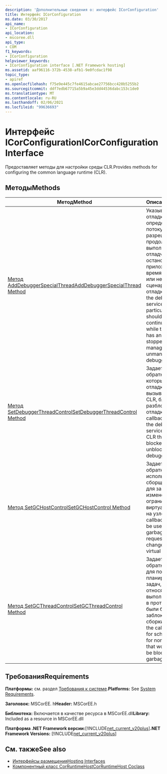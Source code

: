 ```yaml
---
description: 'Дополнительные сведения о: интерфейс ICorConfiguration'
title: Интерфейс ICorConfiguration
ms.date: 03/30/2017
api_name:
- ICorConfiguration
api_location:
- mscoree.dll
api_type:
- COM
f1_keywords:
- ICorConfiguration
helpviewer_keywords:
- ICorConfiguration interface [.NET Framework hosting]
ms.assetid: aaf96116-372b-4538-afb1-9e0fcdac1f98
topic_type:
- apiref
ms.openlocfilehash: f75e9e445c7fe4615abcae27756bcc420b5255b2
ms.sourcegitcommit: ddf7edb67715a5b9a45e3dd44536dabc153c1de0
ms.translationtype: MT
ms.contentlocale: ru-RU
ms.lasthandoff: 02/06/2021
ms.locfileid: "99636693"
---
```

# <a name="icorconfiguration-interface"></a><span data-ttu-id="4f6b7-103">Интерфейс ICorConfiguration</span><span class="sxs-lookup"><span data-stu-id="4f6b7-103">ICorConfiguration Interface</span></span>

<span data-ttu-id="4f6b7-104">Предоставляет методы для настройки среды CLR.</span><span class="sxs-lookup"><span data-stu-id="4f6b7-104">Provides methods for configuring the common language runtime (CLR).</span></span>  
  
## <a name="methods"></a><span data-ttu-id="4f6b7-105">Методы</span><span class="sxs-lookup"><span data-stu-id="4f6b7-105">Methods</span></span>  
  
|<span data-ttu-id="4f6b7-106">Метод</span><span class="sxs-lookup"><span data-stu-id="4f6b7-106">Method</span></span>|<span data-ttu-id="4f6b7-107">Описание</span><span class="sxs-lookup"><span data-stu-id="4f6b7-107">Description</span></span>|  
|------------|-----------------|  
|[<span data-ttu-id="4f6b7-108">Метод AddDebuggerSpecialThread</span><span class="sxs-lookup"><span data-stu-id="4f6b7-108">AddDebuggerSpecialThread Method</span></span>](icorconfiguration-adddebuggerspecialthread-method.md)|<span data-ttu-id="4f6b7-109">Указывает службам отладки, что определенному потоку должен быть разрешено продолжать выполнение, пока отладчик не остановит работу приложения во время управляемых или неуправляемых сценариев отладки.</span><span class="sxs-lookup"><span data-stu-id="4f6b7-109">Indicates to the debugging services that a particular thread should be allowed to continue executing while the debugger has an application stopped during managed or unmanaged debugging scenarios.</span></span>|  
|[<span data-ttu-id="4f6b7-110">Метод SetDebuggerThreadControl</span><span class="sxs-lookup"><span data-stu-id="4f6b7-110">SetDebuggerThreadControl Method</span></span>](icorconfiguration-setdebuggerthreadcontrol-method.md)|<span data-ttu-id="4f6b7-111">Задает интерфейс обратного вызова, который службы отладки будут вызывать как потоки CLR, блокируются и разблокируются для отладки.</span><span class="sxs-lookup"><span data-stu-id="4f6b7-111">Sets the callback interface that the debugging services will call as CLR threads are blocked and unblocked for debugging.</span></span>|  
|[<span data-ttu-id="4f6b7-112">Метод SetGCHostControl</span><span class="sxs-lookup"><span data-stu-id="4f6b7-112">SetGCHostControl Method</span></span>](icorconfiguration-setgchostcontrol-method.md)|<span data-ttu-id="4f6b7-113">Задает интерфейс обратного вызова, используемый сборщиком мусора для запроса изменения ограничения виртуальной памяти на узле.</span><span class="sxs-lookup"><span data-stu-id="4f6b7-113">Sets the callback interface to be used by the garbage collector to request the host to change the limits of virtual memory.</span></span>|  
|[<span data-ttu-id="4f6b7-114">Метод SetGCThreadControl</span><span class="sxs-lookup"><span data-stu-id="4f6b7-114">SetGCThreadControl Method</span></span>](icorconfiguration-setgcthreadcontrol-method.md)|<span data-ttu-id="4f6b7-115">Задает интерфейс обратного вызова для потоков планирования для задач, не относящихся к среде выполнения, которые в противном случае были бы заблокированы для сборки мусора.</span><span class="sxs-lookup"><span data-stu-id="4f6b7-115">Sets the callback interface for scheduling threads for non-runtime tasks that would otherwise be blocked for a garbage collection.</span></span>|  
  
## <a name="requirements"></a><span data-ttu-id="4f6b7-116">Требования</span><span class="sxs-lookup"><span data-stu-id="4f6b7-116">Requirements</span></span>  

 <span data-ttu-id="4f6b7-117">**Платформы:** см. раздел [Требования к системе](../../get-started/system-requirements.md).</span><span class="sxs-lookup"><span data-stu-id="4f6b7-117">**Platforms:** See [System Requirements](../../get-started/system-requirements.md).</span></span>  
  
 <span data-ttu-id="4f6b7-118">**Заголовок:** MSCorEE. h</span><span class="sxs-lookup"><span data-stu-id="4f6b7-118">**Header:** MSCorEE.h</span></span>  
  
 <span data-ttu-id="4f6b7-119">**Библиотека:** Включается в качестве ресурса в MSCorEE.dll</span><span class="sxs-lookup"><span data-stu-id="4f6b7-119">**Library:** Included as a resource in MSCorEE.dll</span></span>  
  
 <span data-ttu-id="4f6b7-120">**Платформа .NET Framework версии:**[!INCLUDE[net_current_v20plus](../../../../includes/net-current-v20plus-md.md)]</span><span class="sxs-lookup"><span data-stu-id="4f6b7-120">**.NET Framework Versions:** [!INCLUDE[net_current_v20plus](../../../../includes/net-current-v20plus-md.md)]</span></span>  
  
## <a name="see-also"></a><span data-ttu-id="4f6b7-121">См. также</span><span class="sxs-lookup"><span data-stu-id="4f6b7-121">See also</span></span>

- [<span data-ttu-id="4f6b7-122">Интерфейсы размещения</span><span class="sxs-lookup"><span data-stu-id="4f6b7-122">Hosting Interfaces</span></span>](hosting-interfaces.md)
- [<span data-ttu-id="4f6b7-123">Компонентный класс CorRuntimeHost</span><span class="sxs-lookup"><span data-stu-id="4f6b7-123">CorRuntimeHost Coclass</span></span>](corruntimehost-coclass.md)
